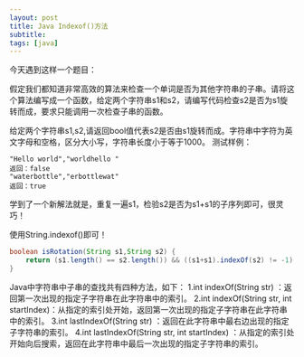 ```yaml
---
layout: post
title: Java Indexof()方法
subtitle:
tags: [java]
---
```


今天遇到这样一个题目：

假定我们都知道非常高效的算法来检查一个单词是否为其他字符串的子串。请将这个算法编写成一个函数，给定两个字符串s1和s2，请编写代码检查s2是否为s1旋转而成，要求只能调用一次检查子串的函数。

给定两个字符串s1,s2,请返回bool值代表s2是否由s1旋转而成。字符串中字符为英文字母和空格，区分大小写，字符串长度小于等于1000。
测试样例：
~~~
"Hello world","worldhello "
返回：false
"waterbottle","erbottlewat"
返回：true
~~~
学到了一个新解法就是，重复一遍s1，检验s2是否为s1+s1的子序列即可，很灵巧！

使用String.indexof()即可！

```java
boolean isRotation(String s1,String s2) {
    return (s1.length() == s2.length()) && ((s1+s1).indexOf(s2) != -1);
}
```

Java中字符串中子串的查找共有四种方法，如下：
1.int indexOf(String str) ：返回第一次出现的指定子字符串在此字符串中的索引。
2.int indexOf(String str, int startIndex)：从指定的索引处开始，返回第一次出现的指定子字符串在此字符串中的索引。
3.int lastIndexOf(String str) ：返回在此字符串中最右边出现的指定子字符串的索引。
4.int lastIndexOf(String str, int startIndex) ：从指定的索引处开始向后搜索，返回在此字符串中最后一次出现的指定子字符串的索引。
